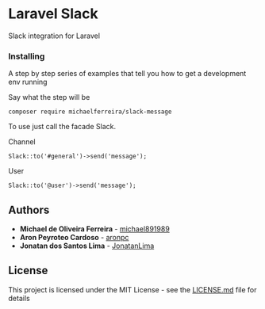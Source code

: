 # Laravel Slack



Slack integration for Laravel

### Installing

A step by step series of examples that tell you how to get a development env running

Say what the step will be

```
composer require michaelferreira/slack-message
```

To use just call the facade Slack.

Channel
```
Slack::to('#general')->send('message');
```
User
```
Slack::to('@user')->send('message');
```

## Authors

* **Michael de Oliveira Ferreira**  - [michael891989](https://github.com/michael891989/)
* **Aron Peyroteo Cardoso**         - [aronpc](https://github.com/aronpc)
* **Jonatan dos Santos Lima**       - [JonatanLima](https://github.com/JonatanLima)

<!--See also the list of [contributors](https://github.com/your/project/contributors) who participated in this project.-->

## License

This project is licensed under the MIT License - see the [LICENSE.md](LICENSE.md) file for details


